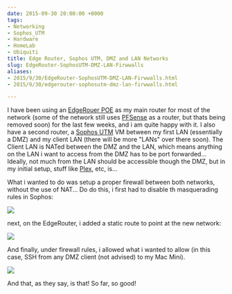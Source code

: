 ```yaml
---
date: 2015-09-30 20:00:00 +0000
tags:
- Networking
- Sophos_UTM
- Hardware
- HomeLab
- Ubiquiti
title: Edge Router, Sophos UTM, DMZ and LAN Networks
slug: EdgeRouter-SophosUTM-DMZ-LAN-Firwwalls
aliases:
- 2015/9/30/EdgeRouter-SophosUTM-DMZ-LAN-Firwwalls.html
- 2015/9/30/edgerouter-sophosutm-dmz-lan-firwwalls.html

---
```

I have been using an [EdgeRouer POE](https://www.ubnt.com/edgemax/edgerouter-poe/) as my main router for most of the network (some of the network still uses [PFSense](http://www.pfsense.org) as a router, but thats being removed soon) for the last few weeks, and i am quite happy with it. I also have a second router, a [Sophos UTM](https://www.sophos.com/en-us/products/unified-threat-management.aspx) VM between my first LAN (essentially a DMZ) and my client LAN (there will be more "LANs" over there soon). The Client LAN is NATed between the DMZ and the LAN, which means anything on the LAN i want to access from the DMZ has to be port forwarded... Ideally, not much from the LAN should be accessible though the DMZ, but in my initial setup, stuff like [Plex](http://www.plex.tv), etc, is...

What i wanted to do was setup a proper firewall between both networks, without the use of NAT... Do do this, i first had to disable th masquerading rules in Sophos:

![](/v1530620916/20150930-masquerading-off.png)

next, on the EdgeRouter, i added a static route to point at the new network:

![](/v1530620916/20150930-static-route.png)

And finally, under firewall rules, i allowed what i wanted to allow (in this case, SSH from any DMZ client (not advised) to my Mac Mini).

![](/v1530620916/20150930-firewall-rules.png)

And that, as they say, is that! So far, so good!